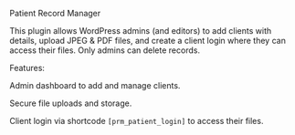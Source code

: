 Patient Record Manager

This plugin allows WordPress admins (and editors) to add clients with details, upload JPEG & PDF files, and create a client login where they can access their files.
Only admins can delete records. 

Features:

Admin dashboard to add and manage clients.

Secure file uploads and storage.

Client login via shortcode `[prm_patient_login]` to access their files.


